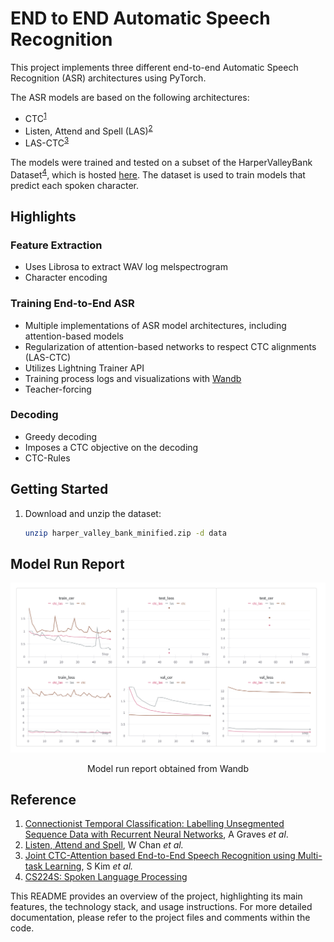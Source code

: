 # END to END Automatic Speech Recognition

This project implements three different end-to-end Automatic Speech Recognition (ASR) architectures using PyTorch.

The ASR models are based on the following architectures:
- CTC<sup>[1](#Reference)</sup>
- Listen, Attend and Spell (LAS)<sup>[2](#Reference)</sup>
- LAS-CTC<sup>[3](#Reference)</sup>

The models were trained and tested on a subset of the HarperValleyBank Dataset<sup>[4](#Reference)</sup>, which is hosted [here](http://web.stanford.edu/class/cs224s/download/harpervalleybank.zip). The dataset is used to train models that predict each spoken character.

## Highlights

### Feature Extraction
- Uses Librosa to extract WAV log melspectrogram
- Character encoding

### Training End-to-End ASR
- Multiple implementations of ASR model architectures, including attention-based models
- Regularization of attention-based networks to respect CTC alignments (LAS-CTC)
- Utilizes Lightning Trainer API
- Training process logs and visualizations with [Wandb](https://wandb.ai/site)
- Teacher-forcing

### Decoding
- Greedy decoding
- Imposes a CTC objective on the decoding
- CTC-Rules

## Getting Started

1. Download and unzip the dataset:
    ```bash
    unzip harper_valley_bank_minified.zip -d data
    ```

## Model Run Report

![ASR_model_report.png](data/ASR_model_report.png)
<p style="text-align: center;">Model run report obtained from Wandb</p>

## Reference
1. [Connectionist Temporal Classification: Labelling Unsegmented Sequence Data with Recurrent Neural Networks](https://www.cs.toronto.edu/~graves/icml_2006.pdf), A Graves *et al*.
2. [Listen, Attend and Spell](https://arxiv.org/abs/1508.01211v2), W Chan *et al.*
3. [Joint CTC-Attention based End-to-End Speech Recognition using Multi-task Learning](https://arxiv.org/abs/1609.06773), S Kim *et al.*
4. [CS224S: Spoken Language Processing](https://web.stanford.edu/class/cs224s/)

This README provides an overview of the project, highlighting its main features, the technology stack, and usage instructions. For more detailed documentation, please refer to the project files and comments within the code.
